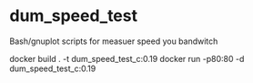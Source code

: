# dum_speed_test
Bash/gnuplot scripts for measuer  speed you bandwitch 


 docker build . -t dum_speed_test_c:0.19
 docker run -p80:80 -d  dum_speed_test_c:0.19
